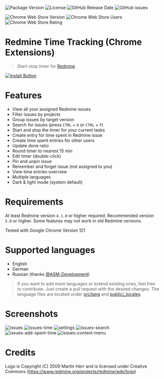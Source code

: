![Package Version](https://img.shields.io/github/package-json/v/CrawlerCode/redmine-time-tracking)
![License](https://img.shields.io/github/license/CrawlerCode/redmine-time-tracking)
![GitHub Release Date](https://img.shields.io/github/release-date/CrawlerCode/redmine-time-tracking?logo=github)
![GitHub issues](https://img.shields.io/github/issues/CrawlerCode/redmine-time-tracking)

![Chrome Web Store Version](https://img.shields.io/chrome-web-store/v/ldcanhhkffokndenejhafhlkapflgcjg?logo=google-chrome)
![Chrome Web Store Users](https://img.shields.io/chrome-web-store/users/ldcanhhkffokndenejhafhlkapflgcjg)
![Chrome Web Store Rating](https://img.shields.io/chrome-web-store/stars/ldcanhhkffokndenejhafhlkapflgcjg)

# Redmine Time Tracking (Chrome Extensions)

> Start-stop timer for [Redmine](https://www.redmine.org/).

[![Install Button]][Install Link]

[Install Button]: https://img.shields.io/badge/Install-71b500?style=for-the-badge&logoColor=white&logo=DocuSign
[Install Link]: https://chrome.google.com/webstore/detail/redmine-time-tracking/ldcanhhkffokndenejhafhlkapflgcjg "Open in chrome web store"

# Features

- View all your assigned Redmine issues
- Filter issues by projects
- Group issues by target version
- Search for issues (press `CTRL` + `K` or `CTRL` + `F`)
- Start and stop the timer for your current tasks
- Create entry for time spent in Redmine issue
- Create time spent entries for other users
- Update done ratio
- Round timer to nearest 15 min
- Edit timer (double-click)
- Pin and unpin issue
- Remember and forget issue (not assigned to you)
- View time entries overview
- Multiple languages
- Dark & light mode (system default)

# Requirements

At least Redmine version `4.1.0` or higher required. Recommended version `5.0` or higher. Some features may not work in old Redmine versions.

Tested with Google Chrome Version 121

# Supported languages

- English
- German
- Russian (thanks [@ASM-Development](https://github.com/ASM-Development))

> If you want to add more languages or extend existing ones, feel free to contribute. Just create a pull request with the desired changes. The language files are located under [src/lang](src/lang) and [public/\_locales](public/_locales).

# Screenshots

![issues](screenshots/en/dark/issues.png)
![issues-time](screenshots/en/dark/time.png)
![settings](screenshots/en/dark/settings.png)
![issues-search](screenshots/en/dark/issues-search.png)
![issues-add-spent-time](screenshots/en/dark/issues-add-spent-time.png)
![issues-context-menu](screenshots/en/dark/issues-context-menu.png)

# Credits

Logo is Copyright (C) 2009 Martin Herr and is licensed under Creative Commons (https://www.redmine.org/projects/redmine/wiki/logo)
